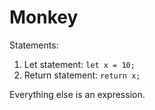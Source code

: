 # Monkey

Statements:  
1. Let statement: `let x = 10;`  
2. Return statement: `return x;`  

Everything else is an expression.
